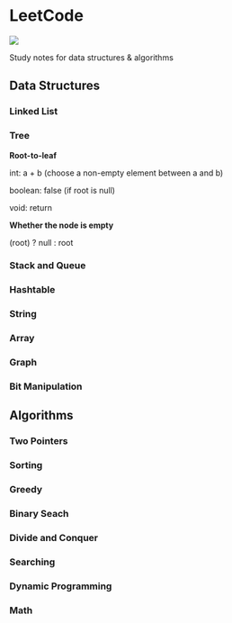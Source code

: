# LeetCode

[![](https://img.shields.io/badge/Algo-Daily-orange?style=flat-square)	](https://github.com/ceezyyy/daily-algo)

Study notes for data structures & algorithms

## Data Structures

### Linked List



### Tree

**Root-to-leaf**

int: a + b (choose a non-empty element between a and b)

boolean: false (if root is null)

void: return 



**Whether the node is empty**

(root) ? null : root




### Stack and Queue





### Hashtable





### String



### Array





### Graph







### Bit Manipulation









## Algorithms

### Two Pointers



### Sorting





### Greedy





### Binary Seach



### Divide and Conquer





### Searching





### Dynamic Programming



### Math






